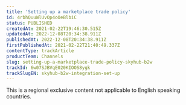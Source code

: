 ```yaml
---
title: 'Setting up a marketplace trade policy'
id: 4rbhQuuWlUvOp4oOeBlbiC
status: PUBLISHED
createdAt: 2021-02-22T19:46:30.515Z
updatedAt: 2022-12-08T20:34:38.911Z
publishedAt: 2022-12-08T20:34:38.911Z
firstPublishedAt: 2021-02-22T21:40:49.337Z
contentType: trackArticle
productTeam: Channels
slug: setting-up-a-marketplace-trade-policy-skyhub-b2w
trackId: 6w07SJBVqE020KIOOS8ygk
trackSlugEN: skyhub-b2w-integration-set-up
---
```


<div class="alert alert-warning" role="alert">This is a regional exclusive content not applicable to 
English speaking countries.</div>
